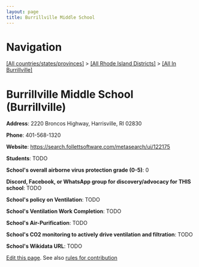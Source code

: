 ```yaml
---
layout: page
title: Burrillville Middle School
---
```

# Navigation

[[All countries/states/provinces]](../../..) > [[All Rhode Island Districts]](../..) > [[All In Burrillville]](..)

# Burrillville Middle School (Burrillville)

**Address**: 2220 Broncos Highway, Harrisville, RI 02830

**Phone**: 401-568-1320

**Website**: <https://search.follettsoftware.com/metasearch/ui/122175>

**Students**: TODO

**School's overall airborne virus protection grade (0-5)**: 0

**Discord, Facebook, or WhatsApp group for discovery/advocacy for THIS school**: TODO

**School's policy on Ventilation**: TODO

**School's Ventilation Work Completion**: TODO

**School's Air-Purification**: TODO

**School's CO2 monitoring to actively drive ventilation and filtration**: TODO

**School's Wikidata URL**: TODO


[Edit this page](https://github.com/ventilate-schools/RI/edit/main/./Burrillville/Burrillville_Middle_School.md). See also [rules for contribution](../../../contribution-rules/)